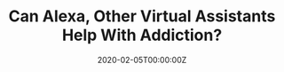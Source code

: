 ---
date: '2020-02-05T00:00:00Z'
external_link: https://web.archive.org/web/20210616045518/https://www.medscape.com/viewarticle/924840?src=rss
image:
  focal_point: Smart
summary: However, a team of California researchers says these virtual assistants have
  the the potential to help individuals fight addiction -- but they're not there yet.
  Investigators examined some of today's most popular intelligent virtual assistants
  and overwhelmingly found the devices failed to provide useful information in response
  to queries for addiction help. Changing the Digital LandscapeIntelligent virtual
  assistants -- including Amazon's Alexa, Apple's Siri, Google Assistant, Microsoft's
  Cortana, and Samsung's Bixby -- are transforming how the public seeks and finds
  information. Given these findings, the researchers concluded that intelligent virtual
  assistants currently offer little, or no, assistance for those seeking addiction
  help. The potential impact of enabling intelligent virtual assistants in this way
  is significant, Ayers noted.
title: Can Alexa, Other Virtual Assistants Help With Addiction?
---